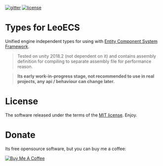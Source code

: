 [![gitter](https://img.shields.io/gitter/room/leopotam/ecs.svg)](https://gitter.im/leopotam/ecs)
[![license](https://img.shields.io/github/license/Leopotam/ecs-types.svg)](https://github.com/Leopotam/ecs.types/blob/develop/LICENSE)
# Types for LeoECS
Unified engine independent types for using with [Entity Component System Framework](https://github.com/Leopotam/ecs).

> Tested on unity 2018.2 (not dependent on it) and contains assembly definition for compiling to separate assembly file for performance reason.

> **Its early work-in-progress stage, not recommended to use in real projects, any api / behaviour can change later.**

# License
The software released under the terms of the [MIT license](./LICENSE). Enjoy.

# Donate
Its free opensource software, but you can buy me a coffee:

<a href="https://www.buymeacoffee.com/leopotam" target="_blank"><img src="https://www.buymeacoffee.com/assets/img/custom_images/yellow_img.png" alt="Buy Me A Coffee" style="height: auto !important;width: auto !important;" ></a>